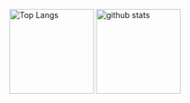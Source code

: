 <p align="left"> 
  <img alt="Top Langs" height="150px" src="https://github-readme-stats.vercel.app/api/top-langs/?username=shimi-chans-tree&show_icons=true&theme=onedark)](https://github.com/anuraghazra/github-readme-stats" />
  
  <img alt="github stats" height="150px" src="https://github-readme-stats.vercel.app/api?username=shimi-chans-tree&show_icons=true" />
</p>

